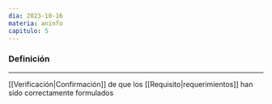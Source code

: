 ```yaml
---
dia: 2023-10-16
materia: aninfo
capitulo: 5
---
```

### Definición
---
[[Verificación|Confirmación]] de que los [[Requisito|requerimientos]] han sido correctamente formulados